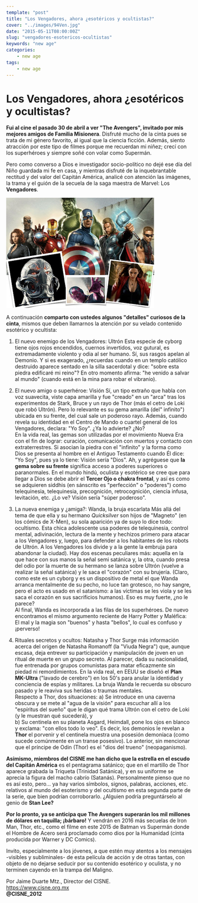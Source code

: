 ```yaml
---
template: "post"
title: "Los Vengadores, ahora ¿esotéricos y ocultistas?"
cover: "../images/94Ven.jpg"
date: "2015-05-11T08:00:00Z"
slug: "vengadores-esotericos-ocultistas"
keywords: "new age"
categories: 
    - new age
tags: 
    - new age
---
```


# Los Vengadores, ahora ¿esotéricos y ocultistas?
**Fui al cine el pasado 30 de abril a ver "The Avengers", invitado por mis mejores amigos de Familia Misionera**. Disfruté mucho de la cinta pues se trata de mi género favorito, al igual que la ciencia ficción. Además, siento atracción por este tipo de filmes porque me recuerdan mi niñez; crecí con los superhéroes y siempre soñé con volar como Supermán.

Pero como converso a Dios e investigador socio-político no dejé ese día del Niño guardada mi fe en casa, y mientras disfruté de la inquebrantable rectitud y del valor del Capitán América, analicé con atención las imágenes, la trama y el guión de la secuela de la saga maestra de Marvel: Los **Vengadores**.

![Vengadores](../images/94Ven.jpg)

A continuación **comparto con ustedes algunos "detalles" curiosos de la cinta**, mismos que deben llamarnos la atención por su velado contenido esotérico y ocultista:

1. El nuevo enemigo de los Vengadores: Ultrón
Esta especie de cyborg tiene ojos rojos encendidos, cuernos invertidos, voz gutural, es extremadamente violento y odia al ser humano. Sí, sus rasgos apelan al Demonio. Y si es exagerado, ¿recuerdas cuando en un templo católico destruido aparece sentado en la silla sacerdotal y dice: "sobre esta piedra edificaré mi reino"? En otro momento afirma: "he venido a salvar al mundo" (cuando está en la mina para robar el vibranio).

2. El nuevo amigo o superhéroe: Visión
Sí, un tipo extraño que habla con voz suavecita, viste capa amarilla y fue "creado" en un "arca" tras los experimentos de Stark, Bruce y un rayo de Thor (más el cetro de Loki que robó Ultrón). Pero lo relevante es su gema amarilla (del" infinito") ubicada en su frente, del cual sale un poderoso rayo. Además, cuando revela su identidad en el Centro de Mando o cuartel general de los Vengadores, declara: "Yo Soy". ¿Ya lo advierte? ¿No?     
     En la vida real, las gemas son utilizadas por el movimiento Nueva Era con el fin de lograr: curación, comunicación con muertos y contacto con extraterrestres. Si asocian la piedra con el "infinito" y la forma como Dios se presenta al hombre en el Antiguo Testamento cuando Él dice: "Yo Soy", pues ya lo tiene: Visión sería "Dios". Ah, y agréguese que **la gema sobre su frente** significa acceso a poderes superiores o paranormales. 
     En el mundo hindú, oculista y esotérico se cree que para llegar a Dios se debe abrir el **Tercer Ojo o chakra frontal**, y así es como se adquieren siddhis (en sánscrito es "perfección" o "poderes") como telequinesia, telequinesia, precognición, retrocognición, ciencia infusa, levitación, etc. ¿Lo ve? Visión sería "súper poderoso".


3. La nueva enemiga y ¿amiga?: Wanda, la bruja escarlata
Más allá del tema de que ella y su hermano *Quicksilver* son hijos de "Magneto" (en los cómics de X-Men), su sola aparición ya de suyo lo dice todo: ocultismo. Esta chica adolescente usa poderes de telequinesia, control mental, adivinación, lectura de la mente y hechizos primero para atacar a los Vengadores y, luego, para defender a los habitantes de los robots de Ultrón. A los Vengadores los divide y a la gente la embruja para abandonar la ciudad). Hay dos escenas peculiares más: aquella en la que hace con sus manos la señal semi satánica y, la otra, cuando presa del odio por la muerte de su hermano se lanza sobre Ultrón (vuelve a realizar la señal satánica) y le saca el "corazón" con su brujería. (Claro, como este es un cyborg y es un dispositivo de metal el que Wanda arranca mentalmente de su pecho, no luce tan grotesco, no hay sangre, pero el acto es usado en el satanismo: a las víctimas se les viola y se les saca el corazón en sus sacrificios humanos). Eso es muy fuerte, ¿no le parece?  
     Al final, Wanda es incorporada a las filas de los superhéroes. De nuevo encontramos el mismo argumento reciente de Harry Potter y Maléfica: El mal y la magia son "buenos" y hasta "bellos", lo cual es confuso y ¡perverso! 


4. Rituales secretos y ocultos: Natasha y Thor
Surge más información acerca del origen de Natasha Romanoff (la "Viuda Negra") que, aunque escasa, deja entrever su participación y manipulación de joven en un ritual de muerte en un grupo secreto. Al parecer, dada su nacionalidad, fue entrenada por grupos comunistas para matar eficazmente sin piedad ni remordimientos. En la vida real, en EEUU se diseñó el **Plan MK-Ultra** ("lavado de cerebro") en los 50's para anular la identidad y conciencia de espías y militares. La bruja Wanda le recuerda su obscuro pasado y le reaviva sus heridas o traumas mentales.  
     Respecto a Thor, dos situaciones: 
     a) Se introduce en una caverna obscura y se mete al "agua de la visión" para escuchar allí a los "espíritus del sueño" que le digan qué trama Ultrón con el cetro de Loki (y le muestran qué sucederá), y   
     b) Su centinela en su planeta Asgard, Heimdall, pone los ojos en blanco y exclama: "con ellos todo lo veo". Es decir, los demonios le revelan a **Thor** el porvenir y el centinela muestra una posesión demoníaca (como sucede comúnmente en un transe posesivo).
     Lo anterior, sin mencionar que el príncipe de Odin (Thor) es el "dios del trueno" (neopaganismo).

**Asimismo, miembros del CISNE me han dicho que la estrella en el escudo del Capitán América** es el pentagrama satánico; que en el martillo de Thor aparece grabada la  Triqueta (Trinidad Satánica), y en su uniforme se aprecia la figura del macho cabrío (Satanás). Personalmente pienso que no es así esto, pero... ya hay varios símbolos, signos, palabras, acciones, etc. relativos al mundo del esoterismo y del ocultismo en esta segunda parte de la serie, que bien podrían corroborarlo. ¿Alguien podría preguntárselo al genio de **Stan Lee?**

**Por lo pronto, ya se anticipa que The Avengers superarán los mil millones de dólares en taquilla; ¡bárbaro!** Y vendrán en 2016 más secuelas de Iron Man, Thor, etc., como el filme en este 2015 de Batman vs Supermán donde el Hombre de Acero será proclamado como dios por la Humanidad (cinta producida por Warner y DC Comics).

Invito, especialmente a los jóvenes, a que estén muy atentos a los mensajes -visibles y subliminales- de esta película de acción y de otras tantas, con objeto de no dejarse seducir por su contenido esotérico y oculista, y no terminen cayendo en la trampa del Maligno.


Por Jaime Duarte Mtz., Director del CISNE.  
<https://www.cisne.org.mx>  
**@CISNE_2012**